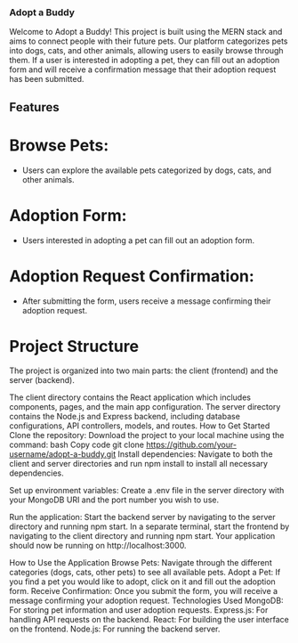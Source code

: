 ### Adopt a Buddy
  Welcome to Adopt a Buddy! This project is built using the MERN stack and aims to connect people with their future pets. Our platform categorizes pets into dogs, cats, and other animals, allowing users to easily browse through them. If a user is interested in adopting a pet, they can fill out an adoption form and will receive a confirmation message that their adoption request has been submitted.

## Features
# Browse Pets:
  - Users can explore the available pets categorized by dogs, cats, and other animals.
# Adoption Form: 
  - Users interested in adopting a pet can fill out an adoption form.
# Adoption Request Confirmation: 
  - After submitting the form, users receive a message confirming their adoption request.
    
# Project Structure
The project is organized into two main parts: the client (frontend) and the server (backend).

The client directory contains the React application which includes components, pages, and the main app configuration.
The server directory contains the Node.js and Express backend, including database configurations, API controllers, models, and routes.
How to Get Started
Clone the repository: Download the project to your local machine using the command:
bash
Copy code
git clone https://github.com/your-username/adopt-a-buddy.git
Install dependencies: Navigate to both the client and server directories and run npm install to install all necessary dependencies.

Set up environment variables: Create a .env file in the server directory with your MongoDB URI and the port number you wish to use.

Run the application: Start the backend server by navigating to the server directory and running npm start. In a separate terminal, start the frontend by navigating to the client directory and running npm start. Your application should now be running on http://localhost:3000.

How to Use the Application
Browse Pets: Navigate through the different categories (dogs, cats, other pets) to see all available pets.
Adopt a Pet: If you find a pet you would like to adopt, click on it and fill out the adoption form.
Receive Confirmation: Once you submit the form, you will receive a message confirming your adoption request.
Technologies Used
MongoDB: For storing pet information and user adoption requests.
Express.js: For handling API requests on the backend.
React: For building the user interface on the frontend.
Node.js: For running the backend server.
